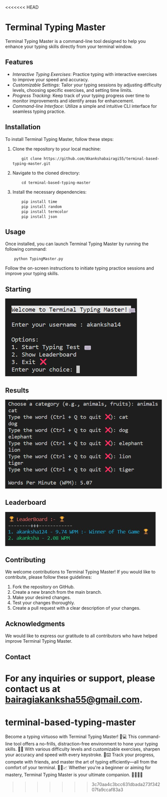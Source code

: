 <<<<<<< HEAD
# Terminal Typing Master

Terminal Typing Master is a command-line tool designed to help you enhance your typing skills directly from your terminal window.

## Features

- *Interactive Typing Exercises*: Practice typing with interactive exercises to improve your speed and accuracy.
- *Customizable Settings*: Tailor your typing sessions by adjusting difficulty levels, choosing specific exercises, and setting time limits.
- *Progress Tracking*: Keep track of your typing progress over time to monitor improvements and identify areas for enhancement.
- *Command-line Interface*: Utilize a simple and intuitive CLI interface for seamless typing practice.

## Installation

To install Terminal Typing Master, follow these steps:

1. Clone the repository to your local machine:

    
    ```
        git clone https://github.com/Akankshabairagi55/terminal-based-typing-master.git
    ```

    
2. Navigate to the cloned directory:

    
    ```
        cd terminal-based-typing-master
    ```
    

3. Install the necessary dependencies:

    
    ```
        pip install time
        pip install random
        pip install termcolor
        pip install json
    ```   

    

## Usage

Once installed, you can launch Terminal Typing Master by running the following command:


```
    python TypingMaster.py
```


Follow the on-screen instructions to initiate typing practice sessions and improve your typing skills.

## Starting
![Intro](starting.png)

## Results
![Results](results.png)

## Leaderboard
![Leaderboard](leaderboard.jpeg)

## Contributing

We welcome contributions to Terminal Typing Master! If you would like to contribute, please follow these guidelines:

1. Fork the repository on GitHub.
2. Create a new branch from the main branch.
3. Make your desired changes.
4. Test your changes thoroughly.
5. Create a pull request with a clear description of your changes.


## Acknowledgments

We would like to express our gratitude to all contributors who have helped improve Terminal Typing Master.

## Contact

For any inquiries or support, please contact us at [bairagiakanksha55@gmail.com](mailto:bairagiakanksha55@gmail.com).
=======
# terminal-based-typing-master
Become a typing virtuoso with Terminal Typing Master! 🎩💻 This command-line tool offers a no-frills, distraction-free environment to hone your typing skills. 🚀🔤 With various difficulty levels and customizable exercises, sharpen your accuracy and speed with every keystroke. 💨⌨️ Track your progress, compete with friends, and master the art of typing efficiently—all from the comfort of your terminal. 💪🏼📈 Whether you're a beginner or aiming for mastery, Terminal Typing Master is your ultimate companion. 🌟👨🏽‍💻
>>>>>>> 3c70aa4c3bcc631dbada273f34207fa9ccaf83a3
